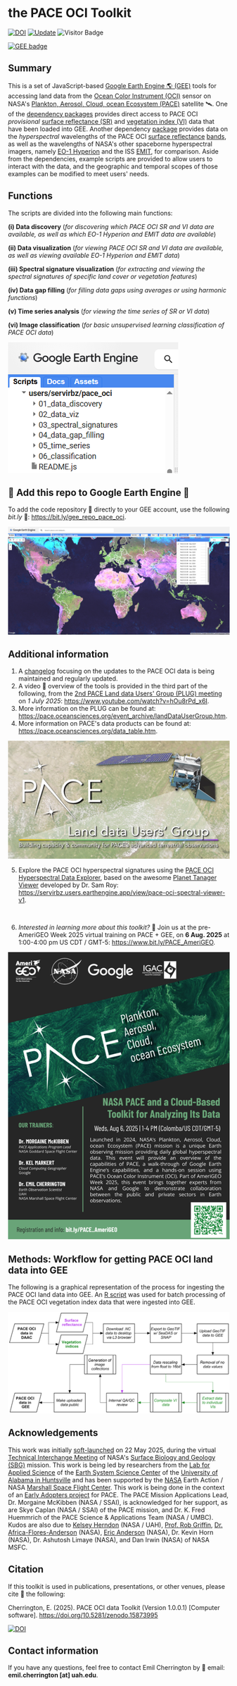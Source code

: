 # the PACE OCI Toolkit

[![DOI](https://zenodo.org/badge/DOI/10.5281/zenodo.15873995.svg)](https://doi.org/10.5281/zenodo.15873995)
[![Update](https://img.shields.io/github/last-commit/bzgeo/pace_oci_toolkit?label=repo%20last%20updated&style=flat-square)](https://github.com/BzGEO/pace_oci_toolkit)
![Visitor Badge](https://visitor-badge.laobi.icu/badge?page_id=bzgeo.pace_oci_toolkit)

[![GEE badge](https://img.shields.io/badge/Google%20Earth%20Engine-4285F4.svg?style=for-the-badge&logo=Google-Earth-Engine&logoColor=white)](https://bit.ly/gee_repo_pace_oci)

## Summary
This is a set of JavaScript-based [Google Earth Engine 🌎 (GEE)](https://code.earthengine.google.com) tools for accessing land data from the [Ocean Color Instrument (OCI)](https://pace.oceansciences.org/oci.htm) sensor on NASA's [Plankton, Aerosol, Cloud, ocean Ecosystem (PACE)]( https://pace.oceansciences.org) satellite 🛰️. One of the [dependency packages](https://bit.ly/gee_repo_hyperspectral) provides direct access to PACE OCI *provisional* [surface reflectance (SR)](https://oceancolor.gsfc.nasa.gov/data/10.5067/PACE/OCI/L2/SFREFL/3.0) and [vegetation index (VI)](https://oceancolor.gsfc.nasa.gov/data/10.5067/PACE/OCI/L2/LANDVI/3.0) data that have been loaded into GEE. Another dependency [package](https://bit.ly/gee_repo_hyperspectral) provides data on the *hyperspectral* wavelengths of the PACE OCI [surface reflectance](https://oceancolor.gsfc.nasa.gov/data/10.5067/PACE/OCI/L2/SFREFL/3.0) [bands](https://bit.ly/pace_oci_sr_v3_bands), as well as the wavelengths of NASA's other spaceborne hyperspectral imagers, namely [EO-1 Hyperion](https://developers.google.com/earth-engine/datasets/catalog/EO1_HYPERION) and the ISS [EMIT](https://developers.google.com/earth-engine/datasets/catalog/NASA_EMIT_L2A_RFL), for comparison. Aside from the dependencies, example scripts are provided to allow users to interact with the data, and the geographic and temporal scopes of those examples can be modified to meet users' needs.

## Functions
The scripts are divided into the following main functions:

**(i) Data discovery** (*for discovering which PACE OCI SR and VI data are available, as well as which EO-1 Hyperion and EMIT data are available*)

**(ii) Data visualization** (*for viewing PACE OCI SR and VI data are available, as well as viewing available EO-1 Hyperion and EMIT data*)

**(iii) Spectral signature visualization** (*for extracting and viewing the spectral signatures of specific land cover or vegetation features*)

**(iv) Data gap filling** (*for filling data gaps using averages or using harmonic functions*)

**(v) Time series analysis** (*for viewing the time series of SR or VI data*)

**(vi) Image classification** (*for basic unsupervised learning classification of PACE OCI data*)

![](https://github.com/BzGEO/pace_oci_toolkit/blob/main/_graphics/pace_oci_gee_toolkit_structure_2025-07-13.PNG)

## 📢 Add this repo to Google Earth Engine 📢
To add the code repository 💾 directly to your GEE account, use the following *bit.ly* 🔗: https://bit.ly/gee_repo_pace_oci.

![](https://github.com/BzGEO/pace_oci_toolkit/blob/main/_graphics/pace_oci_global_in_gee_2025-05.PNG)

## Additional information
1. A [changelog](https://github.com/BzGEO/pace_oci_toolkit/blob/main/CHANGELOG.md) focusing on the updates to the PACE OCI data is being maintained and regularly updated.
2. A video 🎥 overview of the tools is provided in the third part of the following, from the [2nd PACE Land data Users' Group (PLUG) meeting](https://pace.oceansciences.org/events_more.htm?id=77) on *1 July 2025*: https://www.youtube.com/watch?v=hOu8rPd_x6I.
3. More information on the PLUG can be found at: https://pace.oceansciences.org/event_archive/landDataUserGroup.htm.
4. More information on PACE's data products can be found at: https://pace.oceansciences.org/data_table.htm.

![](https://github.com/BzGEO/pace_oci_toolkit/blob/main/_graphics/pace_plug.png)

5. Explore the PACE OCI hyperspectral signatures using the [PACE OCI Hyperspectral Data Explorer](https://servirbz.users.earthengine.app/view/pace-oci-spectral-viewer-v1), based on the awesome [Planet Tanager Viewer](https://sat-io.earthengine.app/view/tanager) developed by Dr. Sam Roy: https://servirbz.users.earthengine.app/view/pace-oci-spectral-viewer-v1.

![]()

6. *Interested in learning more about this toolkit?* 🤔 Join us at the pre-AmeriGEO Week 2025 virtual training on PACE + GEE, on **6 Aug. 2025** at 1:00-4:00 pm US CDT / GMT-5: https://www.bit.ly/PACE_AmeriGEO.

![](https://github.com/BzGEO/pace_oci_toolkit/blob/main/_graphics/amerigeo_week_2025__pace_flyer.png)

## Methods: Workflow for getting PACE OCI land data into GEE

The following is a graphical representation of the process for ingesting the PACE OCI land data into GEE. An [R script](https://github.com/BzGEO/pace_oci_conversion) was used for batch processing of the PACE OCI vegetation index data that were ingested into GEE.

![](https://github.com/BzGEO/pace_oci_toolkit/blob/main/_graphics/pace_gee_processing_v20250630.png)

## Acknowledgements
This work was initially [soft-launched](https://bit.ly/sbg_tim_2025_pace_tk) on 22 May 2025, during the virtual [Technical Interchange Meeting](https://sbg.jpl.nasa.gov/news-events/sbg-sa-tim-2025) of NASA's [Surface Biology and Geology (SBG)](https://sbg.jpl.nasa.gov/) mission. This work is being led by researchers from the [Lab for Applied Science](https://www.uah.edu/essc/laboratory-for-applied-science) of the [Earth System Science Center](https://www.uah.edu/essc) of the [University of Alabama in Huntsville](https://www.uah.edu/) and has been supported by the [NASA](https://www.nasa.gov) Earth Action / NASA [Marshall Space Flight Center](https://www.nasa.gov/marshall/). This work is being done in the context of an [Early Adopters project](https://pace.oceansciences.org/people_ea.htm?id=127) for PACE. The PACE Mission Applications Lead, Dr. Morgaine McKibben (NASA / SSAI), is acknowledged for her support, as are Skye Caplan (NASA / SSAI) of the PACE mission, and Dr. K. Fred Huemmrich of the PACE Science & Applications Team (NASA / UMBC). Kudos are also due to [Kelsey Herndon](https://github.com/herndk1) (NASA / UAH), [Prof. Rob Griffin](https://github.com/r-griffin), [Dr. Africa-Flores-Anderson](https://github.com/africaf) (NASA), [Eric Anderson](https://github.com/andersoner) (NASA), Dr. Kevin Horn (NASA), Dr. Ashutosh Limaye (NASA), and Dan Irwin (NASA) of NASA MSFC.

## Citation

If this toolkit is used in publications, presentations, or other venues, please cite 📝 the following:

Cherrington, E. (2025). PACE OCI data Toolkit (Version 1.0.0.1) [Computer software]. https://doi.org/10.5281/zenodo.15873995

[![DOI](https://zenodo.org/badge/DOI/10.5281/zenodo.15873995.svg)](https://doi.org/10.5281/zenodo.15873995)

## Contact information

If you have any questions, feel free to contact Emil Cherrington by :envelope_with_arrow: email: **emil.cherrington [at] uah.edu**.
